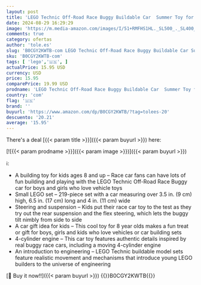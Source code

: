 ```yaml
---
layout: post
title: 'LEGO Technic Off-Road Race Buggy Buildable Car  Summer Toy for Boys and Girls Ages 7-11 Who Love Racing Toys & Outdoor Play  Race Car Toy Featuring a Moving 4-Cylinder Engine and Suspension  42164'
date: 2024-08-29 16:29:29
image: 'https://m.media-amazon.com/images/I/51+RMFHS1HL._SL500_._SL400_.jpg'
comments: true
category: ofertas
author: 'tole.es'
slug: 'B0CGY2KWTB-com LEGO Technic Off-Road Race Buggy Buildable Car Summer Toy...'
sku: 'B0CGY2KWTB-com'
tags: [ 'lego','🇺🇸', ]
actualPrice: 15.95 USD
currency: USD
price: 15.95
comparePrice: 19.99 USD
prodname: 'LEGO Technic Off-Road Race Buggy Buildable Car  Summer Toy for Boys and Girls Ages 7-11 Who Love Racing Toys & Outdoor Play  Race Car Toy Featuring a Moving 4-Cylinder Engine and Suspension  42164'
country: 'com'
flag: '🇺🇸'
brand: ''
buyurl: 'https://www.amazon.com/dp/B0CGY2KWTB/?tag=tolees-20'
descuento: '20.21'
average: '15.95'
---
```


There's a deal [{{< param title >}}]({{< param buyurl >}})  here:

[![{{< param prodname >}}]({{< param image >}})]({{< param buyurl >}})

ℹ️:

- A building toy for kids ages 8 and up – Race car fans can have lots of fun building and playing with the LEGO Technic Off-Road Race Buggy car for boys and girls who love vehicle toys
- Small LEGO set – 219-piece set with a car measuring over 3.5 in. (9 cm) high, 6.5 in. (17 cm) long and 4 in. (11 cm) wide
- Steering and suspension – Kids put their race car toy to the test as they try out the rear suspension and the flex steering, which lets the buggy tilt nimbly from side to side
- A car gift idea for kids – This cool toy for 8 year olds makes a fun treat or gift for boys, girls and kids who love vehicles or car building sets
- 4-cylinder engine – This car toy features authentic details inspired by real buggy race cars, including a moving 4-cylinder engine
- An introduction to engineering – LEGO Technic buildable model sets feature realistic movement and mechanisms that introduce young LEGO builders to the universe of engineering

[🛒 Buy it now!!]({{< param buyurl >}})
{{<world>}}B0CGY2KWTB{{</world>}}

